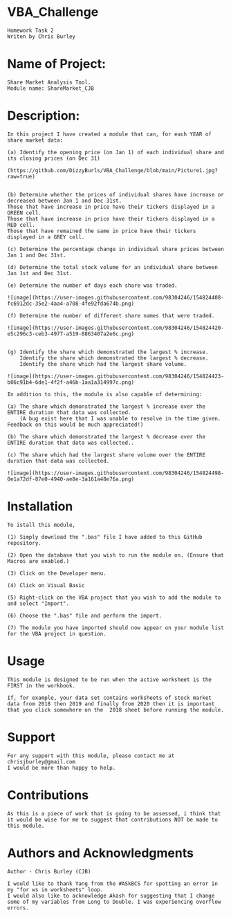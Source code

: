# VBA_Challenge

    Homework Task 2
    Writen by Chris Burley

# Name of Project:

    Share Market Analysis Tool.
    Module name: ShareMarket_CJB

# Description:

    In this project I have created a module that can, for each YEAR of share market data:

    (a) Identify the opening price (on Jan 1) of each individual share and its closing prices (on Dec 31) 
    
    (https://github.com/DizzyBurls/VBA_Challenge/blob/main/Picture1.jpg?raw=true)


    (b) Determine whether the prices of individual shares have increase or decreased between Jan 1 and Dec 31st.
    Those that have increase in price have their tickers displayed in a GREEN cell.
    Those that have increase in price have their tickers displayed in a RED cell.
    Those that have remained the same in price have their tickers displayed in a GREY cell.

    (c) Determine the percentage change in individual share prices between Jan 1 and Dec 31st.

    (d) Determine the total stock volume for an individual share between Jan 1st and Dec 31st.
    
    (e) Determine the number of days each share was traded.
    
    ![image](https://user-images.githubusercontent.com/98304246/154824408-fc6912dc-35e2-4aa4-a708-4fe92fda674b.png)
    
    (f) Determine the number of different share names that were traded.
    
    ![image](https://user-images.githubusercontent.com/98304246/154824420-e5c296c3-ceb3-4977-a519-8863407a2e6c.png)

    
    (g) Identify the share which demonstrated the largest % increase.
        Identify the share which demonstrated the largest % decrease.
        Identify the share which had the largest share volume.
        
    ![image](https://user-images.githubusercontent.com/98304246/154824423-b06c91b4-6de1-4f2f-a46b-1aa1a314997c.png)

    In addition to this, the module is also capable of determining:
       
    (a) The share which demonstrated the largest % increase over the ENTIRE duration that data was collected.
        (A bug exist here that I was unable to resolve in the time given. Feedback on this would be much appreciated!)
        
    (b) The share which demonstrated the largest % decrease over the ENTIRE duration that data was collected..
        
    (c) The share which had the largest share volume over the ENTIRE duration that data was collected.
    
    ![image](https://user-images.githubusercontent.com/98304246/154824498-0e1a72df-87e0-4940-ae8e-3a161a48e76a.png)

# Installation

    To istall this module, 

    (1) Simply download the ".bas" file I have added to this GitHub repository.
    
    (2) Open the database that you wish to run the module on. (Ensure that Macros are enabled.)
    
    (3) Click on the Developer menu.
    
    (4) Click on Visual Basic
    
    (5) Right-click on the VBA project that you wish to add the module to and select "Import".
    
    (6) Choose the ".bas" file and perform the import.
    
    (7) The module you have imported should now appear on your module list for the VBA project in question.
    
# Usage

    This module is designed to be run when the active worksheet is the FIRST in the workbook.
    
    If, for example, your data set contains worksheets of stock market data from 2018 then 2019 and finally from 2020 then it is important that you click somewhere on the  2018 sheet before running the module.
    
# Support

    For any support with this module, please contact me at chrisjburley@gmail.com
    I would be more than happy to help.

# Contributions

    As this is a piece of work that is going to be assessed, i think that it would be wise for me to suggest that contributions NOT be made to this module.

# Authors and Acknowledgments

    Author - Chris Burley (CJB)

    I would like to thank Yang from the #ASkBCS for spotting an error in my "for ws in worksheets" loop.
    I would also like to acknowledge Akash for suggesting that I change some of my variables from Long to Double. I was experiencing overflow errors.


